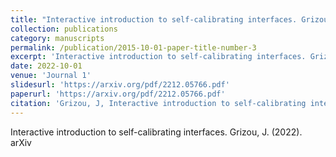 ```yaml
---
title: "Interactive introduction to self-calibrating interfaces. Grizou, J. (2022). arXiv"
collection: publications
category: manuscripts
permalink: /publication/2015-10-01-paper-title-number-3
excerpt: 'Interactive introduction to self-calibrating interfaces. Grizou, J. (2022). arXiv'
date: 2022-10-01
venue: 'Journal 1'
slidesurl: 'https://arxiv.org/pdf/2212.05766.pdf'
paperurl: 'https://arxiv.org/pdf/2212.05766.pdf'
citation: 'Grizou, J, Interactive introduction to self-calibrating interfaces.'
---
```


Interactive introduction to self-calibrating interfaces. Grizou, J. (2022). arXiv
